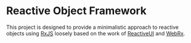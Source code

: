 # Reactive Object Framework

This project is designed to provide a minimalistic approach to reactive objects using [RxJS](https://github.com/ReactiveX/RxJS) loosely based on the work of [ReactiveUI](https://github.com/reactiveui/ReactiveUI) and [WebRx](https://github.com/WebRxJS/WebRx).
